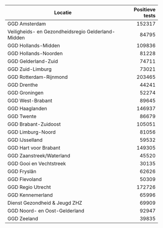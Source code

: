 | Locatie | Positieve tests |
|---------|----------------:|
| GGD Amsterdam                            | 152317 |
| Veiligheids- en Gezondheidsregio Gelderland-Midden | 84795 |
| GGD Hollands-Midden                      | 109836 |
| GGD Hollands-Noorden                     | 81228 |
| GGD Gelderland-Zuid                      | 74711 |
| GGD Zuid-Limburg                         | 73021 |
| GGD Rotterdam-Rijnmond                   | 203465 |
| GGD Drenthe                              | 44241 |
| GGD Groningen                            | 52274 |
| GGD West-Brabant                         | 89645 |
| GGD Haaglanden                           | 146937 |
| GGD Twente                               | 86679 |
| GGD Brabant-Zuidoost                     | 105051 |
| GGD Limburg-Noord                        | 81056 |
| GGD IJsselland                           | 59532 |
| GGD Hart voor Brabant                    | 149305 |
| GGD Zaanstreek/Waterland                 | 45520 |
| GGD Gooi en Vechtstreek                  | 30135 |
| GGD Fryslân                              | 62626 |
| GGD Flevoland                            | 50309 |
| GGD Regio Utrecht                        | 172726 |
| GGD Kennemerland                         | 65996 |
| Dienst Gezondheid & Jeugd ZHZ            | 69909 |
| GGD Noord- en Oost-Gelderland            | 92947 |
| GGD Zeeland                              | 39835 |

